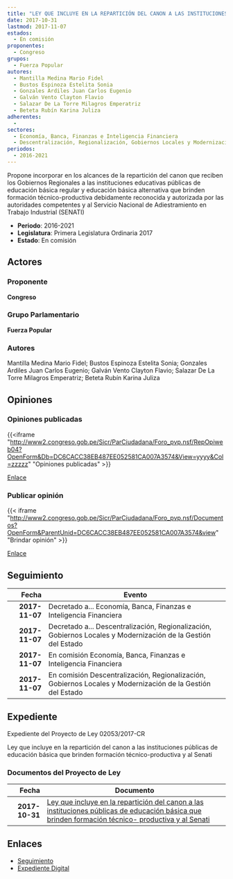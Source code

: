 ```yaml
---
title: "LEY QUE INCLUYE EN LA REPARTICIÓN DEL CANON A LAS INSTITUCIONES PÚBLICAS DE EDUCACIÓN BÁSICA QUE BRINDEN FORMACIÓN TÉCNICO.PRODUCTIVA Y AL SENATI"
date: 2017-10-31
lastmod: 2017-11-07
estados: 
  - En comisión
proponentes: 
  - Congreso
grupos: 
  - Fuerza Popular
autores: 
  - Mantilla Medina Mario Fidel
  - Bustos Espinoza Estelita Sonia
  - Gonzales Ardiles Juan Carlos Eugenio
  - Galván Vento Clayton Flavio
  - Salazar De La Torre Milagros Emperatriz
  - Beteta Rubín Karina Juliza
adherentes: 
  - 
sectores: 
  - Economía, Banca, Finanzas e Inteligencia Financiera
  - Descentralización, Regionalización, Gobiernos Locales y Modernización de la Gestión del Estado
periodos: 
  - 2016-2021
---
```


Propone incorporar en los alcances de la repartición del canon que reciben los Gobiernos Regionales a las instituciones educativas públicas de educación básica regular y educación básica alternativa que brinden formación técnico-productiva debidamente reconocida y autorizada por las autoridades competentes y al Servicio Nacional de Adiestramiento en Trabajo Industrial (SENATI)

- **Periodo**: 2016-2021
- **Legislatura**: Primera Legislatura Ordinaria 2017
- **Estado**: En comisión

## Actores

### Proponente

**Congreso**

### Grupo Parlamentario

**Fuerza Popular**

### Autores

Mantilla Medina Mario Fidel; Bustos Espinoza Estelita Sonia; Gonzales Ardiles Juan Carlos Eugenio; Galván Vento Clayton Flavio; Salazar De La Torre Milagros Emperatriz; Beteta Rubín Karina Juliza


## Opiniones

### Opiniones publicadas

{{<iframe "http://www2.congreso.gob.pe/Sicr/ParCiudadana/Foro_pvp.nsf/RepOpiweb04?OpenForm&Db=DC6CACC38EB487EE052581CA007A3574&View=yyyy&Col=zzzzz" "Opiniones publicadas" >}}

[Enlace](http://www2.congreso.gob.pe/Sicr/ParCiudadana/Foro_pvp.nsf/RepOpiweb04?OpenForm&Db=DC6CACC38EB487EE052581CA007A3574&View=yyyy&Col=zzzzz)
### Publicar opinión

{{< iframe "http://www2.congreso.gob.pe/Sicr/ParCiudadana/Foro_pvp.nsf/Documentos?OpenForm&ParentUnid=DC6CACC38EB487EE052581CA007A3574&view" "Brindar opinión" >}}

[Enlace](http://www2.congreso.gob.pe/Sicr/ParCiudadana/Foro_pvp.nsf/Documentos?OpenForm&ParentUnid=DC6CACC38EB487EE052581CA007A3574&view)

## Seguimiento

| Fecha | Evento |
|------:|--------|
| **2017-11-07** | Decretado a... Economía, Banca, Finanzas e Inteligencia Financiera|
| **2017-11-07** | Decretado a... Descentralización, Regionalización, Gobiernos Locales y Modernización de la Gestión del Estado|
| **2017-11-07** | En comisión Economía, Banca, Finanzas e Inteligencia Financiera|
| **2017-11-07** | En comisión Descentralización, Regionalización, Gobiernos Locales y Modernización de la Gestión del Estado|


## Expediente

Expediente del Proyecto de Ley 02053/2017-CR

Ley que incluye en la repartición del canon a las instituciones públicas de educación básica que brinden formación técnico-productiva y al Senati


### Documentos del Proyecto de Ley

| Fecha | Documento |
|------:|--------|
| **2017-10-31** | [Ley que incluye en la repartición del canon a las instituciones públicas de educación básica que brinden formación técnico- productiva y al Senati](http://www.leyes.congreso.gob.pe/Documentos/2016_2021/Proyectos_de_Ley_y_de_Resoluciones_Legislativas/PL0205320171031..pdf) |

## Enlaces 

- [Seguimiento](http://www2.congreso.gob.pe/Sicr/TraDocEstProc/CLProLey2016.nsf/f7fff46988ca05b1052578e100829cc7/2786e1cfb80b0464052581ca0074a1e6?OpenDocument)
- [Expediente Digital](http://www2.congreso.gob.pe/Sicr/TraDocEstProc/CLProLey2016.nsf/f7fff46988ca05b1052578e100829cc7/2786e1cfb80b0464052581ca0074a1e6?OpenDocument&Click=05257FB7005EB655.eb71d0cf91d8294e05256cdf006b5706/$Body/0.1C6C)
